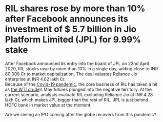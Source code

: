 # RIL shares rose by more than 10% after Facebook announces its investment of $ 5.7 billion in Jio Platform Limited (JPL) for 9.99% stake
After Facebook announced its entry into the board of JPL on 22nd April 2020, RIL stocks rose by more than 10% in a single day, adding close to INR 80,000 Cr to market capitalization. The deal valuates Reliance Jio enterprise at INR 4.62 lakh Cr.  
Because of the [Covid-19 pandemic](https://www.who.int/emergencies/diseases/novel-coronavirus-2019/events-as-they-happen), the core business of RIL has taken a hit as [the WTI crude](https://gauravkumar28.github.io/TrademanzaWebPages/glossaries/wti.html)’s May futures plunged into the negative territory. At the current scenario, analysts evaluate RIL excluding Reliance Jio at INR 4.28 lakh Cr, which makes JPL bigger than the rest of RIL.
JPL is just behind HDFC bank in market value at the moment. 

Are we seeing an IPO coming after the globe recovers from this pandemic?
